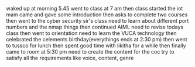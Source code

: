 waked up at morning 5.45
went to class at 7 am
then class started the iot mam came and gave some introduction
then asks to complete two courses
then went to the cyber security sir's class
	need to learn about different port numbers and the nmap things
then continued AIML
	 need to revise todays class
then went to orientation
	 need to learn the VUCA technology
then celebrated the celements birthday(everythings ends at 2:30 pm)
then went to tussco for lunch
then spent good time with likitha for a while
then finally came to room at 5:30 pm
need to create the content for the coc
	 try to satisfy all the requirements like voice, content, genre

